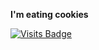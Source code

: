 **I'm eating cookies**

[![Visits Badge](https://badges.pufler.dev/visits/puf17640/git-badges)](https://badges.pufler.dev)

